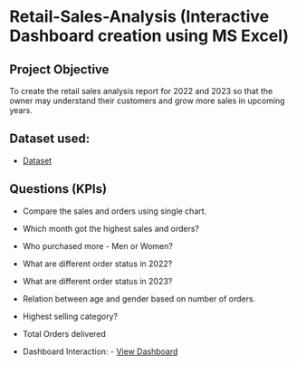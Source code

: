 # Retail-Sales-Analysis (Interactive Dashboard creation using MS Excel)
## Project Objective
To create the retail sales analysis report for 2022 and 2023 so that the owner may understand their customers and grow more sales in upcoming years.


## Dataset used:
- <a href="https://github.com/Nisha-ee/Data-Analysis-Dashboard/blob/main/Retail%20Sales%20Analysis%20Dashboard.xlsx">Dataset</a>


## Questions (KPIs)
- Compare the sales and orders using single chart.

- Which month got the highest sales and orders?

- Who purchased more - Men or Women?

- What are different order status in 2022?

- What are different order status in 2023?

- Relation between age and gender based on number of orders.

- Highest selling category?

- Total Orders delivered

- Dashboard Interaction: - <a href="https://github.com/Nisha-ee/Data-Analysis-Dashboard/blob/main/Retail%20Sales%20Analysis%20Dashboard.xlsx">View Dashboard</a>

